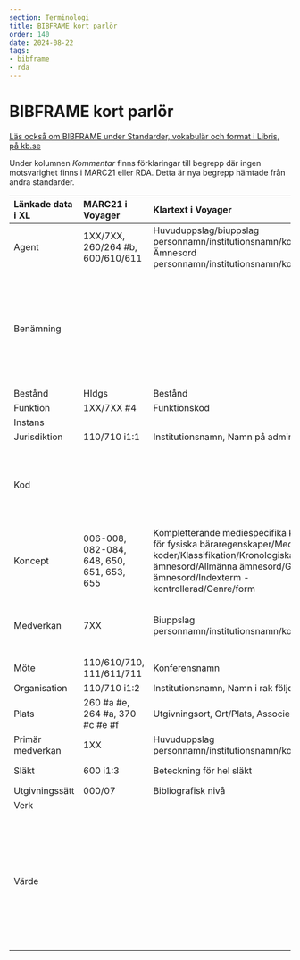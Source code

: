 ```yaml
---
section: Terminologi
title: BIBFRAME kort parlör
order: 140
date: 2024-08-22
tags:
- bibframe
- rda
---
```


# BIBFRAME kort parlör

[Läs också om BIBFRAME under Standarder, vokabulär och format i Libris, på kb.se](https://kb.se/for-bibliotekssektorn/tjanster-och-verktyg/arbeta-med-libris/katalogisering-i-libris.html)

Under kolumnen *Kommentar* finns förklaringar till begrepp där ingen motsvarighet finns i MARC21 eller RDA. Detta är nya begrepp hämtade från andra standarder.

|**Länkade data i XL**|**MARC21 i Voyager**|**Klartext i Voyager**|**RDA**|**Kommentar**|
|:------------- |:------------- |:----- |:----- | :----- |
|Agent |1XX/7XX, 260/264 #b, 600/610/611 |Huvuduppslag/biuppslag personnamn/institutionsnamn/konferensnamn, Ämnesord personnamn/institutionsnamn/konferensnamn |Agent | |
|Benämning | | | |En instans av en egenskap som kan användas för en läsbar version av en resurs namn. Exempel: ämnesordet: Matlagning, omfångsuppgiften: 77 sidor |
|Bestånd |Hldgs |Bestånd | | |
|Funktion |1XX/7XX #4 |Funktionskod |Relationsbeteckning | |
|Instans | | |Manifestation | |
|Jurisdiktion |110/710 i1:1 |Institutionsnamn, Namn på administrativ enhet |Officiellt organ | |
|Kod | | | |Teckensträng som används för koder som representerar information. Exempel: Dewey-koden: 839.738, språkkoden: fre|
|Koncept |006-008, 082-084, 648, 650, 651, 653, 655 |Kompletterande mediespecifika koder/Koder för fysiska bäraregenskaper/Mediespecifika koder/Klassifikation/Kronologiska ämnesord/Allmänna ämnesord/Geografiska ämnesord/Indexterm - kontrollerad/Genre/form | | |
|Medverkan |7XX |Biuppslag personnamn/institutionsnamn/konferensnamn |Bidragsgivare: person/institution/konferens, skapare: person/institution/konferens (om fler än en) | |
|Möte |110/610/710, 111/611/711 |Konferensnamn |Konferens | |
|Organisation |110/710 i1:2 |Institutionsnamn, Namn i rak följd |Institution | |
|Plats |260 #a #e, 264 #a, 370 #c #e #f |Utgivningsort, Ort/Plats, Associerad plats/ort |Ort | |
|Primär medverkan |1XX |Huvuduppslag personnamn/institutionsnamn/konferensnamn |Skapare: person/institution/konferens | |
|Släkt |600 i1:3 |Beteckning för hel släkt |Familj/släkt - kommer att ändras till Släkt | |
|Utgivningssätt |000/07 |Bibliografisk nivå |Utgivningssätt | |
|Verk | | |Verk, Uttryck | |
|Värde | | | |En instans av en egenskap som kan användas för att beskriva strukturerade värden. Exempel: ISBN: 9789185352951, ISSN: 0065-0897, systemnummer: 13457927| 
